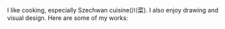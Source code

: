 I like cooking, especially Szechwan cuisine(川菜). 
I also enjoy drawing and visual design.
Here are some of my works:
